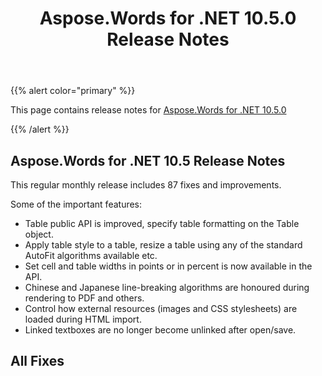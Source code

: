 ﻿---
title: Aspose.Words for .NET 10.5.0 Release Notes
description: "Aspose.Words for .NET 10.5.0 Release Notes – learn about the latest updates and fixes."
type: docs
weight: 30
url: /net/aspose-words-for-net-10-5-0-release-notes/
---

{{% alert color="primary" %}} 

This page contains release notes for [Aspose.Words for .NET 10.5.0](http://www.aspose.com/downloads/words/net/new-releases/aspose.words-for-.net-10.5.0/)

{{% /alert %}} 

## Aspose.Words for .NET 10.5 Release Notes

This regular monthly release includes 87 fixes and improvements.

Some of the important features:

- Table public API is improved, specify table formatting on the Table object.
- Apply table style to a table, resize a table using any of the standard AutoFit algorithms available etc.
- Set cell and table widths in points or in percent is now available in the API.
- Chinese and Japanese line-breaking algorithms are honoured during rendering to PDF and others.
- Control how external resources (images and CSS stylesheets) are loaded during HTML import.
- Linked textboxes are no longer become unlinked after open/save.
## All Fixes
